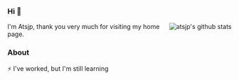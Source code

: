 <!--
**ATSJP/ATSJP** is a ✨ _special_ ✨ repository because its `README.md` (this file) appears on your GitHub profile.

Here are some ideas to get you started:

- 🔭 I’m currently working on ...
- 🌱 I’m currently learning ...
- 👯 I’m looking to collaborate on ...
- 🤔 I’m looking for help with ...
- 💬 Ask me about ...
- 📫 How to reach me: ...
- 😄 Pronouns: ...
- ⚡ Fun fact: ...
-->


### Hi 👋

<img align="right" src="https://github-readme-stats.vercel.app/api?username=atsjp&show_icons=true&hide_title=true&hide=contribs&include_all_commits=true&theme=gruvbox" alt="atsjp's github stats"/>

I'm Atsjp, thank you very much for visiting my home page.

### About

⚡ I've worked, but I'm still learning
